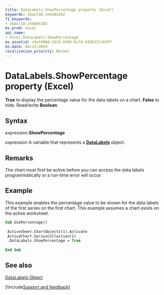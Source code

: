 ```yaml
---
title: DataLabels.ShowPercentage property (Excel)
keywords: vbaxl10.chm584102
f1_keywords:
- vbaxl10.chm584102
ms.prod: excel
api_name:
- Excel.DataLabels.ShowPercentage
ms.assetid: c8afd00d-3443-8366-6c74-d426237c6fd7
ms.date: 04/23/2019
localization_priority: Normal
---
```



# DataLabels.ShowPercentage property (Excel)

 **True** to display the percentage value for the data labels on a chart. **False** to hide. Read/write **Boolean**.


## Syntax

_expression_.**ShowPercentage**

_expression_ A variable that represents a **[DataLabels](Excel.DataLabels(object).md)** object.


## Remarks

The chart must first be active before you can access the data labels programmatically or a run-time error will occur.


## Example

This example enables the percentage value to be shown for the data labels of the first series on the first chart. This example assumes a chart exists on the active worksheet.


```vb
Sub UsePercentage() 
 
 ActiveSheet.ChartObjects(1).Activate 
 ActiveChart.SeriesCollection(1) _ 
 .DataLabels.ShowPercentage = True 
 
End Sub
```


## See also


[DataLabels Object](Excel.DataLabels(object).md)

[!include[Support and feedback](~/includes/feedback-boilerplate.md)]